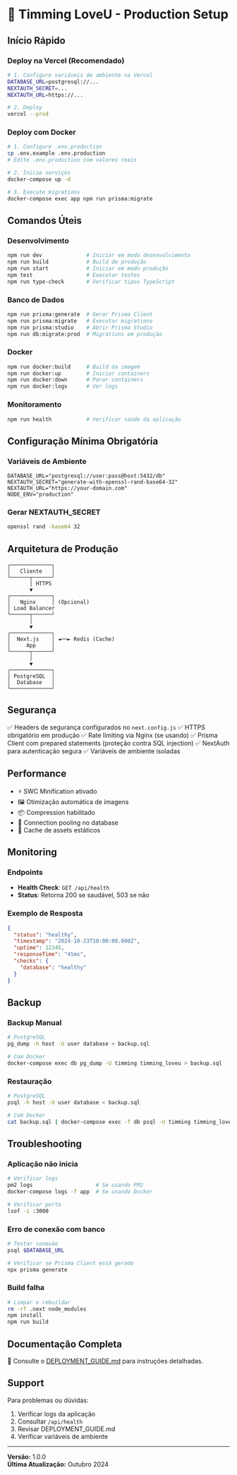 # 🎯 Timming LoveU - Production Setup

## Início Rápido

### Deploy na Vercel (Recomendado)
```bash
# 1. Configure variáveis de ambiente na Vercel
DATABASE_URL=postgresql://...
NEXTAUTH_SECRET=...
NEXTAUTH_URL=https://...

# 2. Deploy
vercel --prod
```

### Deploy com Docker
```bash
# 1. Configure .env.production
cp .env.example .env.production
# Edite .env.production com valores reais

# 2. Inicie serviços
docker-compose up -d

# 3. Execute migrations
docker-compose exec app npm run prisma:migrate
```

## Comandos Úteis

### Desenvolvimento
```bash
npm run dev              # Iniciar em modo desenvolvimento
npm run build            # Build de produção
npm run start            # Iniciar em modo produção
npm test                 # Executar testes
npm run type-check       # Verificar tipos TypeScript
```

### Banco de Dados
```bash
npm run prisma:generate  # Gerar Prisma Client
npm run prisma:migrate   # Executar migrations
npm run prisma:studio    # Abrir Prisma Studio
npm run db:migrate:prod  # Migrations em produção
```

### Docker
```bash
npm run docker:build     # Build da imagem
npm run docker:up        # Iniciar containers
npm run docker:down      # Parar containers
npm run docker:logs      # Ver logs
```

### Monitoramento
```bash
npm run health           # Verificar saúde da aplicação
```

## Configuração Mínima Obrigatória

### Variáveis de Ambiente
```env
DATABASE_URL="postgresql://user:pass@host:5432/db"
NEXTAUTH_SECRET="generate-with-openssl-rand-base64-32"
NEXTAUTH_URL="https://your-domain.com"
NODE_ENV="production"
```

### Gerar NEXTAUTH_SECRET
```bash
openssl rand -base64 32
```

## Arquitetura de Produção

```
┌─────────────┐
│   Cliente   │
└──────┬──────┘
       │ HTTPS
       ▼
┌─────────────┐
│   Nginx     │ (Opcional)
│ Load Balancer
└──────┬──────┘
       │
       ▼
┌─────────────┐
│  Next.js    │ ◄──► Redis (Cache)
│     App     │
└──────┬──────┘
       │
       ▼
┌─────────────┐
│ PostgreSQL  │
│  Database   │
└─────────────┘
```

## Segurança

✅ Headers de segurança configurados no `next.config.js`
✅ HTTPS obrigatório em produção
✅ Rate limiting via Nginx (se usando)
✅ Prisma Client com prepared statements (proteção contra SQL injection)
✅ NextAuth para autenticação segura
✅ Variáveis de ambiente isoladas

## Performance

- ⚡ SWC Minification ativado
- 🖼️ Otimização automática de imagens
- 📦 Compression habilitado
- 🔄 Connection pooling no database
- 💾 Cache de assets estáticos

## Monitoring

### Endpoints
- **Health Check**: `GET /api/health`
- **Status**: Retorna 200 se saudável, 503 se não

### Exemplo de Resposta
```json
{
  "status": "healthy",
  "timestamp": "2024-10-23T10:00:00.000Z",
  "uptime": 12345,
  "responseTime": "45ms",
  "checks": {
    "database": "healthy"
  }
}
```

## Backup

### Backup Manual
```bash
# PostgreSQL
pg_dump -h host -U user database > backup.sql

# Com Docker
docker-compose exec db pg_dump -U timming timming_loveu > backup.sql
```

### Restauração
```bash
# PostgreSQL
psql -h host -U user database < backup.sql

# Com Docker
cat backup.sql | docker-compose exec -T db psql -U timming timming_loveu
```

## Troubleshooting

### Aplicação não inicia
```bash
# Verificar logs
pm2 logs                    # Se usando PM2
docker-compose logs -f app  # Se usando Docker

# Verificar porta
lsof -i :3000
```

### Erro de conexão com banco
```bash
# Testar conexão
psql $DATABASE_URL

# Verificar se Prisma Client está gerado
npx prisma generate
```

### Build falha
```bash
# Limpar e rebuildar
rm -rf .next node_modules
npm install
npm run build
```

## Documentação Completa

📖 Consulte o [DEPLOYMENT_GUIDE.md](./DEPLOYMENT_GUIDE.md) para instruções detalhadas.

## Support

Para problemas ou dúvidas:
1. Verificar logs da aplicação
2. Consultar `/api/health`
3. Revisar DEPLOYMENT_GUIDE.md
4. Verificar variáveis de ambiente

---

**Versão:** 1.0.0  
**Última Atualização:** Outubro 2024
